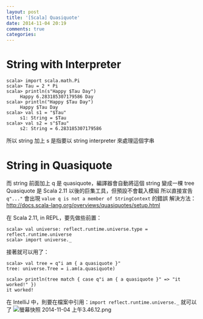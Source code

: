 ```yaml
---
layout: post
title: '[Scala] Quasiquote'
date: 2014-11-04 20:19
comments: true
categories: 
---
```

String with Interpreter
===
```
scala> import scala.math.Pi
scala> Tau = 2 * Pi
scala> println(s"Happy $Tau Day")
     Happy 6.283185307179586 Day
scala> println("Happy $Tau Day")
     Happy $Tau Day
scala> val s1 = "$Tau"
     s1: String = $Tau
scala> val s2 = s"$Tau"
     s2: String = 6.283185307179586
```
所以 string 加上 s 是指要以 string interpreter 來處理這個字串

String in Quasiquote
===
而 string 前面加上 q 是 quasiquote，編譯器會自動將這個 string 變成一棵 tree
Quasiquote 是 Scala 2.11 以後的巨集工具，但預設不會載入模組
所以直接宣告 `q"..."` 會出現 `value q is not a member of StringContext` 的錯誤
解決方法：http://docs.scala-lang.org/overviews/quasiquotes/setup.html

在 Scala 2.11, in REPL，要先做些前置：
```
scala> val universe: reflect.runtime.universe.type = reflect.runtime.universe
scala> import universe._
```
接著就可以用了：
```
scala> val tree = q"i am { a quasiquote }"
tree: universe.Tree = i.am(a.quasiquote)

scala> println(tree match { case q"i am { a quasiquote }" => "it worked!" })
it worked!
```

在 IntelliJ 中，則要在檔案中引用：`import reflect.runtime.universe._` 就可以了
![螢幕快照 2014-11-04 上午3.46.12.png](http://user-image.logdown.io/user/3330/blog/3407/post/241235/C1HxnqzjRAKuxgHVNTr3_%E8%9E%A2%E5%B9%95%E5%BF%AB%E7%85%A7%202014-11-04%20%E4%B8%8A%E5%8D%883.46.12.png)


